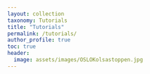 ```yaml
---
layout: collection
taxonomy: Tutorials
title: "Tutorials"
permalink: /tutorials/
author_profile: true
toc: true
header:
  image: assets/images/OSLOKolsastoppen.jpg
---
```

